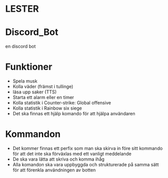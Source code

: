 # LESTER

# Discord_Bot
en discord bot
# Funktioner
- Spela musk
- Kolla väder (främst i tullinge)
- läsa upp saker (TTS)
- Starta ett alarm eller en timer
- Kolla statistik i Counter-strike: Global offensive
- Kolla statistik i Rainbow six siege
- Det ska finnas ett hjälp komando för att hjälpa användaren
# Kommandon
- Det kommer finnas ett perfix som man ska skirva in före sitt kommando för att det inte ska förväxlas med ett vanligt meddelande
- De ska vara lätta att skriva och komma ihåg 
- Alla komandon ska vara uppbyggda och strukturerade på samma sätt för att förenkla användningen av botten
